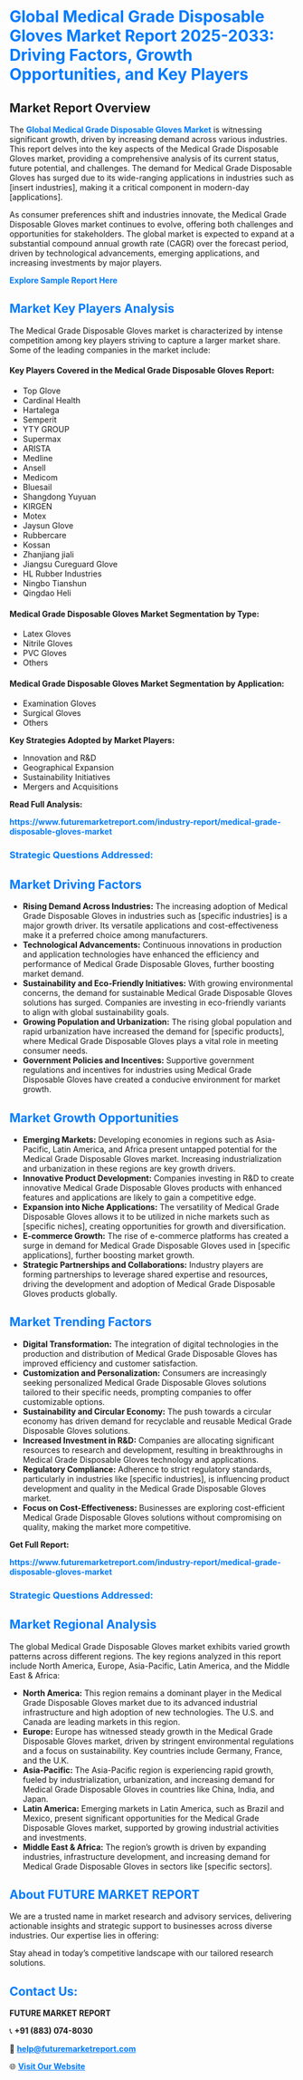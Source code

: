 <h1 style="color: #007BFF;">Global Medical Grade Disposable Gloves Market Report 2025-2033: Driving Factors, Growth Opportunities, and Key Players</h1>

<section id="overview">
<h2>Market Report Overview</h2>
<p>The <a href="https://www.futuremarketreport.com/industry-report/medical-grade-disposable-gloves-market" style="color: #007BFF; text-decoration: none;"><strong>Global Medical Grade Disposable Gloves Market</strong></a> is witnessing significant growth, driven by increasing demand across various industries. This report delves into the key aspects of the Medical Grade Disposable Gloves market, providing a comprehensive analysis of its current status, future potential, and challenges. The demand for Medical Grade Disposable Gloves has surged due to its wide-ranging applications in industries such as [insert industries], making it a critical component in modern-day [applications].</p>
<p>As consumer preferences shift and industries innovate, the Medical Grade Disposable Gloves market continues to evolve, offering both challenges and opportunities for stakeholders. The global market is expected to expand at a substantial compound annual growth rate (CAGR) over the forecast period, driven by technological advancements, emerging applications, and increasing investments by major players.</p>
</section>

<section id="overview">
<p><a href="https://www.futuremarketreport.com/request-sample/reportId=77707" style="color: #007BFF; text-decoration: none;"><strong>Explore Sample Report Here</strong></a></p>
</section>

<section id="key-players">
<h2 style="color: #007BFF;">Market Key Players Analysis</h2>
<p>The Medical Grade Disposable Gloves market is characterized by intense competition among key players striving to capture a larger market share. Some of the leading companies in the market include:</p>
<h4>Key Players Covered in the Medical Grade Disposable Gloves Report:</h4>
<ul><li>Top Glove</li><li>Cardinal Health</li><li>Hartalega</li><li>Semperit</li><li>YTY GROUP</li><li>Supermax</li><li>ARISTA</li><li>Medline</li><li>Ansell</li><li>Medicom</li><li>Bluesail</li><li>Shangdong Yuyuan</li><li>KIRGEN</li><li>Motex</li><li>Jaysun Glove</li><li>Rubbercare</li><li>Kossan</li><li>Zhanjiang jiali</li><li>Jiangsu Cureguard Glove</li><li>HL Rubber Industries</li><li>Ningbo Tianshun</li><li>Qingdao Heli</li></ul>
<h4>Medical Grade Disposable Gloves Market Segmentation by Type:</h4>
<ul><li>Latex Gloves</li><li>Nitrile Gloves</li><li>PVC Gloves</li><li>Others</li></ul>

<h4>Medical Grade Disposable Gloves Market Segmentation by Application:</h4>
<ul><li>Examination Gloves</li><li>Surgical Gloves</li><li>Others</li></ul>
<p><strong>Key Strategies Adopted by Market Players:</strong></p>
<ul>
<li>Innovation and R&D</li>
<li>Geographical Expansion</li>
<li>Sustainability Initiatives</li>
<li>Mergers and Acquisitions</li>
</ul>
</section>

<section>
<p><strong>Read Full Analysis: </strong></p><a href="https://www.futuremarketreport.com/industry-report/medical-grade-disposable-gloves-market" style="color: #007BFF; text-decoration: none;"><strong>https://www.futuremarketreport.com/industry-report/medical-grade-disposable-gloves-market</strong></a>
<h3 style="color: #007BFF;">Strategic Questions Addressed:</h3>
</section>

<section id="driving-factors">
<h2 style="color: #007BFF;">Market Driving Factors</h2>
<ul>
<li><strong>Rising Demand Across Industries:</strong> The increasing adoption of Medical Grade Disposable Gloves in industries such as [specific industries] is a major growth driver. Its versatile applications and cost-effectiveness make it a preferred choice among manufacturers.</li>
<li><strong>Technological Advancements:</strong> Continuous innovations in production and application technologies have enhanced the efficiency and performance of Medical Grade Disposable Gloves, further boosting market demand.</li>
<li><strong>Sustainability and Eco-Friendly Initiatives:</strong> With growing environmental concerns, the demand for sustainable Medical Grade Disposable Gloves solutions has surged. Companies are investing in eco-friendly variants to align with global sustainability goals.</li>
<li><strong>Growing Population and Urbanization:</strong> The rising global population and rapid urbanization have increased the demand for [specific products], where Medical Grade Disposable Gloves plays a vital role in meeting consumer needs.</li>
<li><strong>Government Policies and Incentives:</strong> Supportive government regulations and incentives for industries using Medical Grade Disposable Gloves have created a conducive environment for market growth.</li>
</ul>
</section>

<section id="growth-opportunities">
<h2 style="color: #007BFF;">Market Growth Opportunities</h2>
<ul>
<li><strong>Emerging Markets:</strong> Developing economies in regions such as Asia-Pacific, Latin America, and Africa present untapped potential for the Medical Grade Disposable Gloves market. Increasing industrialization and urbanization in these regions are key growth drivers.</li>
<li><strong>Innovative Product Development:</strong> Companies investing in R&D to create innovative Medical Grade Disposable Gloves products with enhanced features and applications are likely to gain a competitive edge.</li>
<li><strong>Expansion into Niche Applications:</strong> The versatility of Medical Grade Disposable Gloves allows it to be utilized in niche markets such as [specific niches], creating opportunities for growth and diversification.</li>
<li><strong>E-commerce Growth:</strong> The rise of e-commerce platforms has created a surge in demand for Medical Grade Disposable Gloves used in [specific applications], further boosting market growth.</li>
<li><strong>Strategic Partnerships and Collaborations:</strong> Industry players are forming partnerships to leverage shared expertise and resources, driving the development and adoption of Medical Grade Disposable Gloves products globally.</li>
</ul>
</section>

<section id="trending-factors">
<h2 style="color: #007BFF;">Market Trending Factors</h2>
<ul>
<li><strong>Digital Transformation:</strong> The integration of digital technologies in the production and distribution of Medical Grade Disposable Gloves has improved efficiency and customer satisfaction.</li>
<li><strong>Customization and Personalization:</strong> Consumers are increasingly seeking personalized Medical Grade Disposable Gloves solutions tailored to their specific needs, prompting companies to offer customizable options.</li>
<li><strong>Sustainability and Circular Economy:</strong> The push towards a circular economy has driven demand for recyclable and reusable Medical Grade Disposable Gloves solutions.</li>
<li><strong>Increased Investment in R&D:</strong> Companies are allocating significant resources to research and development, resulting in breakthroughs in Medical Grade Disposable Gloves technology and applications.</li>
<li><strong>Regulatory Compliance:</strong> Adherence to strict regulatory standards, particularly in industries like [specific industries], is influencing product development and quality in the Medical Grade Disposable Gloves market.</li>
<li><strong>Focus on Cost-Effectiveness:</strong> Businesses are exploring cost-efficient Medical Grade Disposable Gloves solutions without compromising on quality, making the market more competitive.</li>
</ul>
</section>

<section>
<p><strong>Get Full Report: </strong></p><a href="https://www.futuremarketreport.com/industry-report/medical-grade-disposable-gloves-market" style="color: #007BFF; text-decoration: none;"><strong>https://www.futuremarketreport.com/industry-report/medical-grade-disposable-gloves-market</strong></a>
<h3 style="color: #007BFF;">Strategic Questions Addressed:</h3>
</section>


<section id="regional-analysis">
<h2 style="color: #007BFF;">Market Regional Analysis</h2>
<p>The global Medical Grade Disposable Gloves market exhibits varied growth patterns across different regions. The key regions analyzed in this report include North America, Europe, Asia-Pacific, Latin America, and the Middle East & Africa:</p>
<ul>
<li><strong>North America:</strong> This region remains a dominant player in the Medical Grade Disposable Gloves market due to its advanced industrial infrastructure and high adoption of new technologies. The U.S. and Canada are leading markets in this region.</li>
<li><strong>Europe:</strong> Europe has witnessed steady growth in the Medical Grade Disposable Gloves market, driven by stringent environmental regulations and a focus on sustainability. Key countries include Germany, France, and the U.K.</li>
<li><strong>Asia-Pacific:</strong> The Asia-Pacific region is experiencing rapid growth, fueled by industrialization, urbanization, and increasing demand for Medical Grade Disposable Gloves in countries like China, India, and Japan.</li>
<li><strong>Latin America:</strong> Emerging markets in Latin America, such as Brazil and Mexico, present significant opportunities for the Medical Grade Disposable Gloves market, supported by growing industrial activities and investments.</li>
<li><strong>Middle East & Africa:</strong> The region’s growth is driven by expanding industries, infrastructure development, and increasing demand for Medical Grade Disposable Gloves in sectors like [specific sectors].</li>
</ul>
</section>

<footer>
<h2 style="color: #007BFF;">About FUTURE MARKET REPORT</h2>
<p>We are a trusted name in market research and advisory services, delivering actionable insights and strategic support to businesses across diverse industries. Our expertise lies in offering:</p>

<p>Stay ahead in today’s competitive landscape with our tailored research solutions.</p>

<h2 style="color: #007BFF;">Contact Us:</h2>
<p><strong>FUTURE MARKET REPORT</strong></p>
<p>📞 <strong>+91 (883) 074-8030</strong></p>
<p>📧 <strong><a href="mailto:help@futuremarketreport.com" style="color: #007BFF;">help@futuremarketreport.com</a></strong></p>
<p>🌐 <strong><a href="https://www.futuremarketreport.com/" style="color: #007BFF;">Visit Our Website</a></strong></p>
</footer>